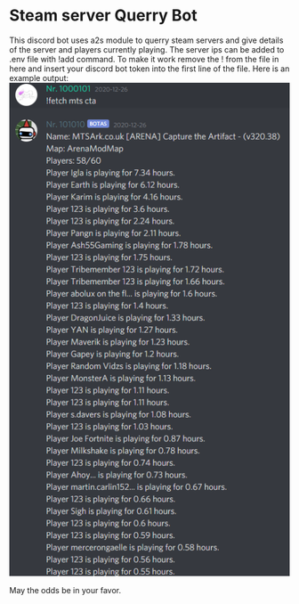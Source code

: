 # Steam server Querry Bot

This discord bot uses a2s module to querry steam servers and give details of the server and players currently playing.
The server ips can be added to .env file with !add command. To make it work remove the ! from the file in here and insert your discord bot token into the first line of the file.
Here is an example output: ![alt text](https://github.com/Nr-1000101/QB/blob/main/bot.png?raw=true)

May the odds be in your favor.
